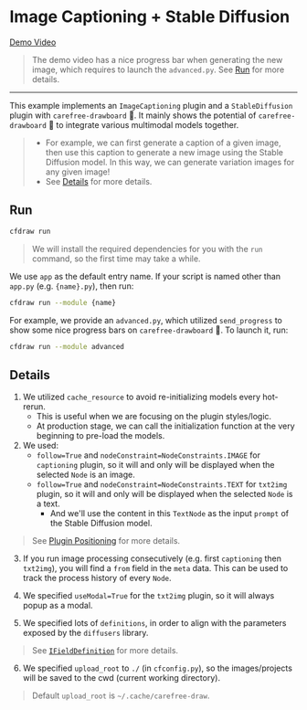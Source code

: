 # Image Captioning + Stable Diffusion

[Demo Video](https://user-images.githubusercontent.com/15677328/234509709-9ad90735-4da3-4962-b2ed-b1449f8bd7cc.mp4)

> The demo video has a nice progress bar when generating the new image, which requires to launch the `advanced.py`. See [Run](#Run) for more details.

---

This example implements an `ImageCaptioning` plugin and a `StableDiffusion` plugin with `carefree-drawboard` 🎨. It mainly shows the potential of `carefree-drawboard` 🎨 to integrate various multimodal models together.

> * For example, we can first generate a caption of a given image, then use this caption to generate a new image using the Stable Diffusion model. In this way, we can generate variation images for any given image!
> * See [Details](#Details) for more details.

## Run

```bash
cfdraw run
```

> We will install the required dependencies for you with the `run` command, so the first time may take a while.

We use `app` as the default entry name. If your script is named other than `app.py` (e.g. `{name}.py`), then run:

```bash
cfdraw run --module {name}
```

For example, we provide an `advanced.py`, which utilized `send_progress` to show some nice progress bars on `carefree-drawboard` 🎨. To launch it, run:

```bash
cfdraw run --module advanced
```

## Details

1. We utilized `cache_resource` to avoid re-initializing models every hot-rerun.
   * This is useful when we are focusing on the plugin styles/logic.
   * At production stage, we can call the initialization function at the very beginning to pre-load the models.
2. We used:
   * `follow=True` and `nodeConstraint=NodeConstraints.IMAGE` for `captioning` plugin, so it will and only will be displayed when the selected `Node` is an image.
   * `follow=True` and `nodeConstraint=NodeConstraints.TEXT` for `txt2img` plugin, so it will and only will be displayed when the selected `Node` is a text.
       * And we'll use the content in this `TextNode` as the input `prompt` of the Stable Diffusion model.

> See [Plugin Positioning](https://github.com/carefree0910/carefree-drawboard/wiki/Details#plugin-positioning) for more details.

3. If you run image processing consecutively (e.g. first `captioning` then `txt2img`), you will find a `from` field in the `meta` data. This can be used to track the process history of every `Node`.

4. We specified `useModal=True` for the `txt2img` plugin, so it will always popup as a modal.

5. We specified lots of `definitions`, in order to align with the parameters exposed by the `diffusers` library.

> See [`IFieldDefinition`](https://github.com/carefree0910/carefree-drawboard/wiki/PythonFieldsPlugin#ifielddefinition) for more details.

6. We specified `upload_root` to `./` (in `cfconfig.py`), so the images/projects will be saved to the cwd (current working directory).

> Default `upload_root` is `~/.cache/carefree-draw`.
